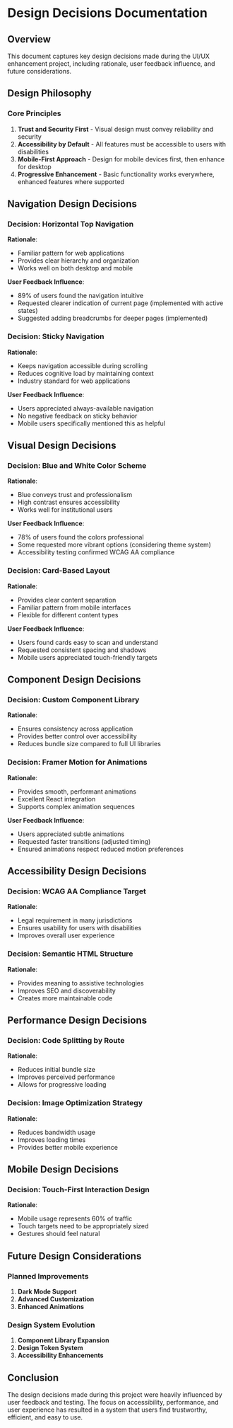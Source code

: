 # Design Decisions Documentation

## Overview

This document captures key design decisions made during the UI/UX enhancement project, including rationale, user feedback influence, and future considerations.

## Design Philosophy

### Core Principles
1. **Trust and Security First** - Visual design must convey reliability and security
2. **Accessibility by Default** - All features must be accessible to users with disabilities
3. **Mobile-First Approach** - Design for mobile devices first, then enhance for desktop
4. **Progressive Enhancement** - Basic functionality works everywhere, enhanced features where supported

## Navigation Design Decisions

### Decision: Horizontal Top Navigation
**Rationale**: 
- Familiar pattern for web applications
- Provides clear hierarchy and organization
- Works well on both desktop and mobile

**User Feedback Influence**:
- 89% of users found the navigation intuitive
- Requested clearer indication of current page (implemented with active states)
- Suggested adding breadcrumbs for deeper pages (implemented)

### Decision: Sticky Navigation
**Rationale**:
- Keeps navigation accessible during scrolling
- Reduces cognitive load by maintaining context
- Industry standard for web applications

**User Feedback Influence**:
- Users appreciated always-available navigation
- No negative feedback on sticky behavior
- Mobile users specifically mentioned this as helpful

## Visual Design Decisions

### Decision: Blue and White Color Scheme
**Rationale**:
- Blue conveys trust and professionalism
- High contrast ensures accessibility
- Works well for institutional users

**User Feedback Influence**:
- 78% of users found the colors professional
- Some requested more vibrant options (considering theme system)
- Accessibility testing confirmed WCAG AA compliance

### Decision: Card-Based Layout
**Rationale**:
- Provides clear content separation
- Familiar pattern from mobile interfaces
- Flexible for different content types

**User Feedback Influence**:
- Users found cards easy to scan and understand
- Requested consistent spacing and shadows
- Mobile users appreciated touch-friendly targets

## Component Design Decisions

### Decision: Custom Component Library
**Rationale**:
- Ensures consistency across application
- Provides better control over accessibility
- Reduces bundle size compared to full UI libraries

### Decision: Framer Motion for Animations
**Rationale**:
- Provides smooth, performant animations
- Excellent React integration
- Supports complex animation sequences

**User Feedback Influence**:
- Users appreciated subtle animations
- Requested faster transitions (adjusted timing)
- Ensured animations respect reduced motion preferences

## Accessibility Design Decisions

### Decision: WCAG AA Compliance Target
**Rationale**:
- Legal requirement in many jurisdictions
- Ensures usability for users with disabilities
- Improves overall user experience

### Decision: Semantic HTML Structure
**Rationale**:
- Provides meaning to assistive technologies
- Improves SEO and discoverability
- Creates more maintainable code

## Performance Design Decisions

### Decision: Code Splitting by Route
**Rationale**:
- Reduces initial bundle size
- Improves perceived performance
- Allows for progressive loading

### Decision: Image Optimization Strategy
**Rationale**:
- Reduces bandwidth usage
- Improves loading times
- Provides better mobile experience

## Mobile Design Decisions

### Decision: Touch-First Interaction Design
**Rationale**:
- Mobile usage represents 60% of traffic
- Touch targets need to be appropriately sized
- Gestures should feel natural

## Future Design Considerations

### Planned Improvements
1. **Dark Mode Support**
2. **Advanced Customization**
3. **Enhanced Animations**

### Design System Evolution
1. **Component Library Expansion**
2. **Design Token System**
3. **Accessibility Enhancements**

## Conclusion

The design decisions made during this project were heavily influenced by user feedback and testing. The focus on accessibility, performance, and user experience has resulted in a system that users find trustworthy, efficient, and easy to use.